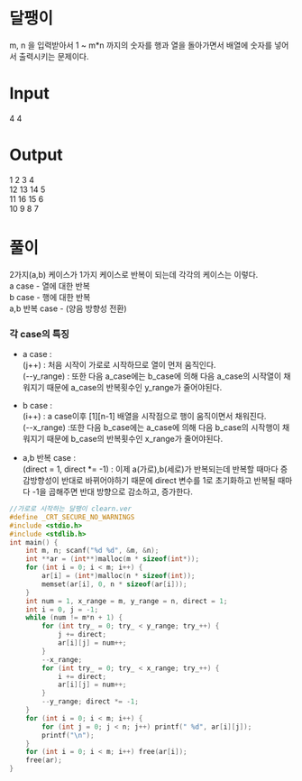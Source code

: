 # 달팽이

m, n 을 입력받아서 1 ~ m*n 까지의 숫자를 행과 열을 돌아가면서 배열에 숫자를 넣어서 출력시키는 문제이다.

# Input 
4 4  
# Output
1 2 3 4  
12 13 14 5  
11 16 15 6  
10 9 8 7  

# 풀이
2가지(a,b) 케이스가 1가지 케이스로 반복이 되는데 각각의 케이스는 이렇다.  
a case - 열에 대한 반복  
b case - 행에 대한 반복  
a,b 반복 case - (양음 방향성 전환)  

### 각 case의 특징
- a case :  
 (j++)  : 처음 시작이 가로로 시작하므로 열이 먼저 움직인다.  
 (--y_range)  : 또한 다음 a_case에는 b_case에 의해 다음 a_case의 시작열이 채워지기 때문에 a_case의 반복횟수인 y_range가 줄어야된다.   
- b case :  
(i++) : a case이후 [1][n-1] 배열을 시작점으로 행이 움직이면서 채워진다.     
(--x_range) :또한 다음 b_case에는 a_case에 의해 다음 b_case의 시작행이 채워지기 때문에 b_case의 반복횟수인 x_range가 줄어야된다.  

 - a,b 반복 case :  
(direct = 1, direct *= -1)  : 이제 a(가로),b(세로)가 반복되는데 반복할 때마다 증감방향성이 반대로 바뀌어야하기 때문에 direct 변수를 1로 초기화하고 반복될 때마다 -1을 곱해주면 반대 방향으로 감소하고, 증가한다. 
 

```c
//가로로 시작하는 달팽이 clearn.ver
#define _CRT_SECURE_NO_WARNINGS
#include <stdio.h>
#include <stdlib.h>
int main() {
	int m, n; scanf("%d %d", &m, &n);
	int **ar = (int**)malloc(m * sizeof(int*));
	for (int i = 0; i < m; i++) {
		ar[i] = (int*)malloc(n * sizeof(int));
		memset(ar[i], 0, n * sizeof(ar[i]));
	}
	int num = 1, x_range = m, y_range = n, direct = 1;
	int i = 0, j = -1;
	while (num != m*n + 1) {
		for (int try_ = 0; try_ < y_range; try_++) {
			j += direct;
			ar[i][j] = num++;
		}
		--x_range;
		for (int try_ = 0; try_ < x_range; try_++) {
			i += direct;
			ar[i][j] = num++;
		} 
		--y_range; direct *= -1;
	}
	for (int i = 0; i < m; i++) {
		for (int j = 0; j < n; j++) printf(" %d", ar[i][j]);
		printf("\n");
	}
	for (int i = 0; i < m; i++) free(ar[i]);
	free(ar);
}
```
